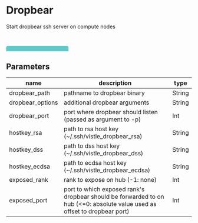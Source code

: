 
# Dropbear
Start dropbear ssh server on compute nodes

<svg width="1692.0" height="150" >
<style>.text { font: normal 24.0px sans-serif;}tspan{ font: italic 24.0px sans-serif;}.moduleName{ font: italic 30px sans-serif;}</style>
<rect x="0" y="30" width="169.2" height="90" rx="5" ry="5" style="fill:#64c8c8ff;" />
<text x="6.0" y="85.5" class="moduleName" >Dropbear</text></svg>

## Parameters
|name|description|type|
|-|-|-|
|dropbear_path|pathname to dropbear binary|String|
|dropbear_options|additional dropbear arguments|String|
|dropbear_port|port where dropbear should listen (passed as argument to -p)|Int|
|hostkey_rsa|path to rsa host key (~/.ssh/vistle_dropbear_rsa)|String|
|hostkey_dss|path to dss host key (~/.ssh/vistle_dropbear_dss)|String|
|hostkey_ecdsa|path to ecdsa host key (~/.ssh/vistle_dropbear_ecdsa)|String|
|exposed_rank|rank to expose on hub (-1: none)|Int|
|exposed_port|port to which exposed rank's dropbear should be forwarded to on hub (<=0: absolute value used as offset to dropbear port)|Int|
